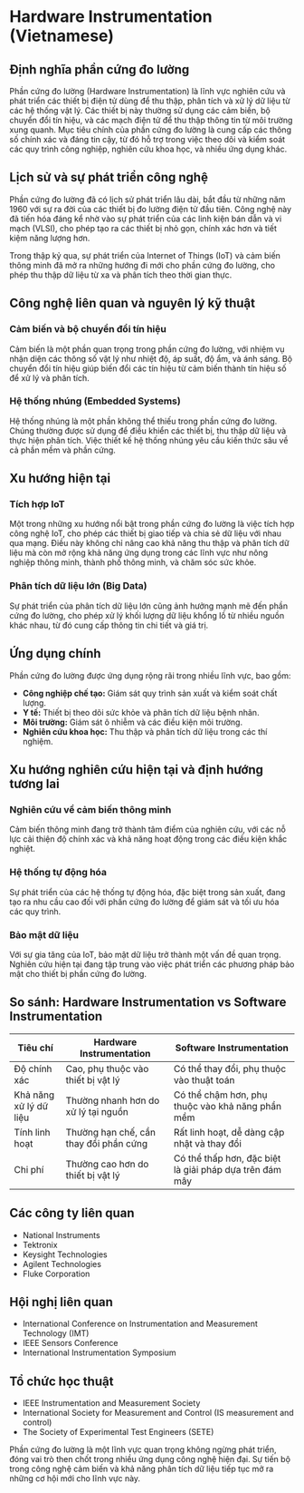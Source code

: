 # Hardware Instrumentation (Vietnamese)

## Định nghĩa phần cứng đo lường

Phần cứng đo lường (Hardware Instrumentation) là lĩnh vực nghiên cứu và phát triển các thiết bị điện tử dùng để thu thập, phân tích và xử lý dữ liệu từ các hệ thống vật lý. Các thiết bị này thường sử dụng các cảm biến, bộ chuyển đổi tín hiệu, và các mạch điện tử để thu thập thông tin từ môi trường xung quanh. Mục tiêu chính của phần cứng đo lường là cung cấp các thông số chính xác và đáng tin cậy, từ đó hỗ trợ trong việc theo dõi và kiểm soát các quy trình công nghiệp, nghiên cứu khoa học, và nhiều ứng dụng khác.

## Lịch sử và sự phát triển công nghệ

Phần cứng đo lường đã có lịch sử phát triển lâu dài, bắt đầu từ những năm 1960 với sự ra đời của các thiết bị đo lường điện tử đầu tiên. Công nghệ này đã tiến hóa đáng kể nhờ vào sự phát triển của các linh kiện bán dẫn và vi mạch (VLSI), cho phép tạo ra các thiết bị nhỏ gọn, chính xác hơn và tiết kiệm năng lượng hơn.

Trong thập kỷ qua, sự phát triển của Internet of Things (IoT) và cảm biến thông minh đã mở ra những hướng đi mới cho phần cứng đo lường, cho phép thu thập dữ liệu từ xa và phân tích theo thời gian thực.

## Công nghệ liên quan và nguyên lý kỹ thuật

### Cảm biến và bộ chuyển đổi tín hiệu

Cảm biến là một phần quan trọng trong phần cứng đo lường, với nhiệm vụ nhận diện các thông số vật lý như nhiệt độ, áp suất, độ ẩm, và ánh sáng. Bộ chuyển đổi tín hiệu giúp biến đổi các tín hiệu từ cảm biến thành tín hiệu số để xử lý và phân tích.

### Hệ thống nhúng (Embedded Systems)

Hệ thống nhúng là một phần không thể thiếu trong phần cứng đo lường. Chúng thường được sử dụng để điều khiển các thiết bị, thu thập dữ liệu và thực hiện phân tích. Việc thiết kế hệ thống nhúng yêu cầu kiến thức sâu về cả phần mềm và phần cứng.

## Xu hướng hiện tại

### Tích hợp IoT

Một trong những xu hướng nổi bật trong phần cứng đo lường là việc tích hợp công nghệ IoT, cho phép các thiết bị giao tiếp và chia sẻ dữ liệu với nhau qua mạng. Điều này không chỉ nâng cao khả năng thu thập và phân tích dữ liệu mà còn mở rộng khả năng ứng dụng trong các lĩnh vực như nông nghiệp thông minh, thành phố thông minh, và chăm sóc sức khỏe.

### Phân tích dữ liệu lớn (Big Data)

Sự phát triển của phân tích dữ liệu lớn cũng ảnh hưởng mạnh mẽ đến phần cứng đo lường, cho phép xử lý khối lượng dữ liệu khổng lồ từ nhiều nguồn khác nhau, từ đó cung cấp thông tin chi tiết và giá trị.

## Ứng dụng chính

Phần cứng đo lường được ứng dụng rộng rãi trong nhiều lĩnh vực, bao gồm:

- **Công nghiệp chế tạo:** Giám sát quy trình sản xuất và kiểm soát chất lượng.
- **Y tế:** Thiết bị theo dõi sức khỏe và phân tích dữ liệu bệnh nhân.
- **Môi trường:** Giám sát ô nhiễm và các điều kiện môi trường.
- **Nghiên cứu khoa học:** Thu thập và phân tích dữ liệu trong các thí nghiệm.

## Xu hướng nghiên cứu hiện tại và định hướng tương lai

### Nghiên cứu về cảm biến thông minh

Cảm biến thông minh đang trở thành tâm điểm của nghiên cứu, với các nỗ lực cải thiện độ chính xác và khả năng hoạt động trong các điều kiện khắc nghiệt.

### Hệ thống tự động hóa

Sự phát triển của các hệ thống tự động hóa, đặc biệt trong sản xuất, đang tạo ra nhu cầu cao đối với phần cứng đo lường để giám sát và tối ưu hóa các quy trình.

### Bảo mật dữ liệu

Với sự gia tăng của IoT, bảo mật dữ liệu trở thành một vấn đề quan trọng. Nghiên cứu hiện tại đang tập trung vào việc phát triển các phương pháp bảo mật cho thiết bị phần cứng đo lường.

## So sánh: Hardware Instrumentation vs Software Instrumentation

| Tiêu chí                     | Hardware Instrumentation                 | Software Instrumentation                 |
|------------------------------|-----------------------------------------|-----------------------------------------|
| Độ chính xác                 | Cao, phụ thuộc vào thiết bị vật lý     | Có thể thay đổi, phụ thuộc vào thuật toán |
| Khả năng xử lý dữ liệu       | Thường nhanh hơn do xử lý tại nguồn    | Có thể chậm hơn, phụ thuộc vào khả năng phần mềm |
| Tính linh hoạt               | Thường hạn chế, cần thay đổi phần cứng | Rất linh hoạt, dễ dàng cập nhật và thay đổi |
| Chi phí                       | Thường cao hơn do thiết bị vật lý      | Có thể thấp hơn, đặc biệt là giải pháp dựa trên đám mây |

## Các công ty liên quan

- National Instruments
- Tektronix
- Keysight Technologies
- Agilent Technologies
- Fluke Corporation

## Hội nghị liên quan

- International Conference on Instrumentation and Measurement Technology (IMT)
- IEEE Sensors Conference
- International Instrumentation Symposium

## Tổ chức học thuật

- IEEE Instrumentation and Measurement Society
- International Society for Measurement and Control (IS measurement and control)
- The Society of Experimental Test Engineers (SETE) 

Phần cứng đo lường là một lĩnh vực quan trọng không ngừng phát triển, đóng vai trò then chốt trong nhiều ứng dụng công nghệ hiện đại. Sự tiến bộ trong công nghệ cảm biến và khả năng phân tích dữ liệu tiếp tục mở ra những cơ hội mới cho lĩnh vực này.